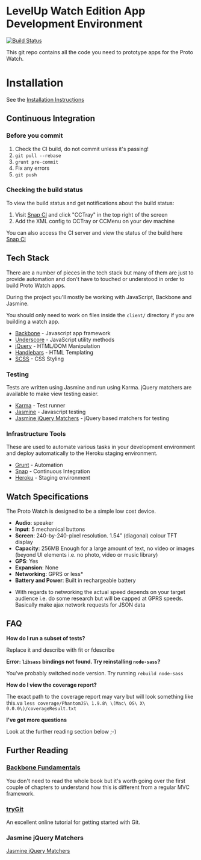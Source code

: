 # LevelUp Watch Edition App Development Environment

[![Build Status](https://snap-ci.com/twlevelup/syd_2016s1_watch_green/branch/master/build_image)](https://snap-ci.com/twlevelup/syd_2016s1_watch_green/branch/master)

This git repo contains all the code you need to prototype apps for the Proto Watch.

# Installation

See the [Installation Instructions](INSTALL.md)

## Continuous Integration

### Before you commit

1. Check the CI build, do not commit unless it's passing!
2. ```git pull --rebase```
3. ```grunt pre-commit```
4. Fix any errors
5. ```git push```


### Checking the build status

To view the build status and get notifications about the build status:

1. Visit [Snap CI](https://snap-ci.com/twlevelup/watch_edition/branch/master?notice=watch_edition) and click "CCTray" in the top right of the screen
2. Add the XML config to CCTray or CCMenu on your dev machine

You can also access the CI server and view the status of the build here [Snap CI](https://snap-ci.com/twlevelup/watch_edition/branch/master?notice=watch_edition)


## Tech Stack

There are a number of pieces in the tech stack but many of them are just to provide automation and don't have to touched or understood in order to build Proto Watch apps.

During the project you'll mostly be working with JavaScript, Backbone and Jasmine.

You should only need to work on files inside the ```client/``` directory if you are building a watch app.

- [Backbone](http://backbonejs.org/) - Javascript app framework
- [Underscore](http://underscorejs.org/) - JavaScript utility methods
- [jQuery](https://jquery.com/) - HTML/DOM Manipulation
- [Handlebars](http://handlebarsjs.com/) - HTML Templating
- [SCSS](http://sass-lang.com/) - CSS Styling

### Testing

Tests are written using Jasmine and run using Karma. jQuery matchers are available to make view testing easier.

- [Karma](http://karma-runner.github.io/0.12/index.html) - Test runner
- [Jasmine](http://jasmine.github.io/) - Javascript testing
- [Jasmine jQuery Matchers](https://github.com/unindented/jasmine-jquery-matchers/) - jQuery based matchers for testing

### Infrastructure Tools

These are used to automate various tasks in your development environment and deploy automatically to the Heroku staging environment.

- [Grunt](http://gruntjs.com/) - Automation
- [Snap](https://snap-ci.com/) - Continuous Integration
- [Heroku](https://www.heroku.com/) - Staging environment

## Watch Specifications

The Proto Watch is designed to be a simple low cost device.

- **Audio**: speaker
- **Input**: 5 mechanical buttons
- **Screen**: 240-by-240-pixel resolution. 1.54” (diagonal) colour TFT display
- **Capacity**: 256MB Enough for a large amount of text, no video or images (beyond UI elements i.e. no photo, video or music library)
- **GPS**: Yes
- **Expansion**: None
- **Networking**: GPRS or less*
- **Battery and Power**: Built in rechargeable battery

* With regards to networking the actual speed depends on your target audience i.e. do some research but will be capped at GPRS speeds. Basically make ajax network requests for JSON data

## FAQ

**How do I run a subset of tests?**

Replace it and describe with fit or fdescribe

**Error: `libsass` bindings not found. Try reinstalling `node-sass`?**

You've probably switched node version. Try running `rebuild node-sass`

**How do I view the coverage report?**

The exact path to the coverage report may vary but will look something like this.va
`less coverage/PhantomJS\ 1.9.8\ \(Mac\ OS\ X\ 0.0.0\)/coverageResult.txt`

**I've got more questions**

Look at the further reading section below ;-)

## Further Reading

### [Backbone Fundamentals](http://addyosmani.github.io/backbone-fundamentals/)
You don't need to read the whole book but it's worth going over the first couple of chapters to understand how this is different from a regular MVC framework.

### [tryGit](https://try.github.io)

An excellent online tutorial for getting started with Git.

### Jasmine jQuery Matchers

[Jasmine jQuery Matchers](https://github.com/velesin/jasmine-jquery)

